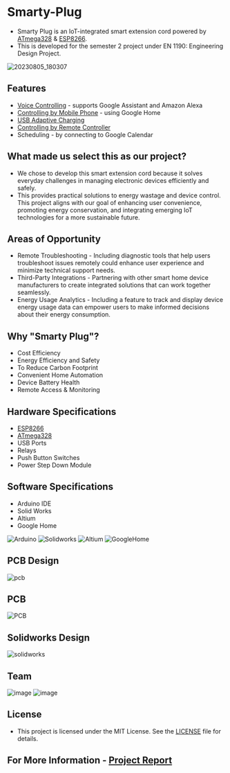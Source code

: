 # Smarty-Plug
* Smarty Plug is an IoT-integrated smart extension cord powered by [ATmega328](https://github.com/SahanAbeyrathna/Smarty-Plug/blob/main/Data%20sheets/ATMEGA328.PDF) & [ESP8266](https://github.com/LasithaAmarasinghe/Smarty-Plug/blob/main/Data%20sheets/ESP8266.PDF).
* This is developed for the semester 2 project under EN 1190: Engineering Design Project.
  
![20230805_180307](https://github.com/LasithaAmarasinghe/Smarty-Plug/assets/106037441/18de8a2d-b9eb-4888-816d-3e4946caaf79)

## Features
 
* [Voice Controlling](https://github.com/LasithaAmarasinghe/Smarty-Plug/blob/main/Voice%20Control.mp4) - supports Google Assistant and Amazon Alexa
* [Controlling by Mobile Phone](https://github.com/LasithaAmarasinghe/Smarty-Plug/blob/main/Remote%20control%2C%20Google%20home.mp4) - using Google Home 
* [USB Adaptive Charging](https://github.com/LasithaAmarasinghe/Smarty-Plug/blob/main/USB%20charging.mp4)
* [Controlling by Remote Controller](https://github.com/LasithaAmarasinghe/Smarty-Plug/blob/main/Remote%20control%2C%20Google%20home.mp4)
* Scheduling - by connecting to Google Calendar

## What made us select this as our project?

* We chose to develop this smart extension cord because it solves everyday challenges in managing electronic devices efficiently and safely.
* This provides practical solutions to energy wastage and device control. This project aligns with our goal of enhancing user convenience, promoting energy conservation, and integrating emerging IoT technologies for a more sustainable future.

## Areas of Opportunity

* Remote Troubleshooting - Including diagnostic tools that help users troubleshoot issues remotely could enhance user experience and minimize technical support needs.
* Third-Party Integrations - Partnering with other smart home device manufacturers to create integrated solutions that can work together seamlessly.
* Energy Usage Analytics - Including a feature to track and display device energy usage data can empower users to make informed decisions about their energy consumption.

## Why "Smarty Plug"?

* Cost Efficiency
* Energy Efficiency and Safety
* To Reduce Carbon Footprint
* Convenient Home Automation
* Device Battery Health
* Remote Access & Monitoring

## Hardware Specifications

* [ESP8266](https://github.com/LasithaAmarasinghe/Smarty-Plug/blob/main/Data%20sheets/ESP8266.PDF)
* [ATmega328](https://github.com/LasithaAmarasinghe/Smarty-Plug/blob/main/Data%20sheets/ATMEGA328.PDF)
* USB Ports
* Relays
* Push Button Switches
* Power Step Down Module

## Software Specifications

* Arduino IDE
* Solid Works
* Altium
* Google Home

![Arduino](https://img.shields.io/badge/-Arduino-00979D?logo=Arduino&logoColor=white)
![Solidworks](https://img.shields.io/badge/Solid_Works_-red)
![Altium](https://img.shields.io/badge/Altium_Designer_-%23A5915F?logo=altiumdesigner&logoColor=white)
![GoogleHome](https://img.shields.io/badge/Google_Home_-%234285F4?logo=googlehome&logoColor=white)

## PCB Design

![pcb](https://github.com/LasithaAmarasinghe/Smarty-Plug/assets/106037441/c4067350-08f6-48c0-a987-197e09814b93)

## PCB 

![PCB](https://github.com/LasithaAmarasinghe/Smarty-Plug/assets/106037441/6e54b8a1-ab34-4b89-92c8-6ff2f9dd6a27)

## Solidworks Design

![solidworks](https://github.com/LasithaAmarasinghe/Smarty-Plug/assets/106037441/df30b340-38dd-4b4b-93a3-ee9717be19d6)

## Team

![image](https://github.com/LasithaAmarasinghe/Smarty-Plug/assets/106037441/43b7ec8f-bb90-44a0-9b2e-6d6b2e26eded)
![image](https://github.com/LasithaAmarasinghe/Smarty-Plug/assets/106037441/9e15a8b8-1c72-4421-833e-c6e7347d39e1)

## License
 
 * This project is licensed under the MIT License. See the [LICENSE](MIT-LICENSE.txt) file for details.

## For More Information - [Project Report](https://github.com/LasithaAmarasinghe/Smarty-Plug/blob/main/Project%20Report.pdf)
